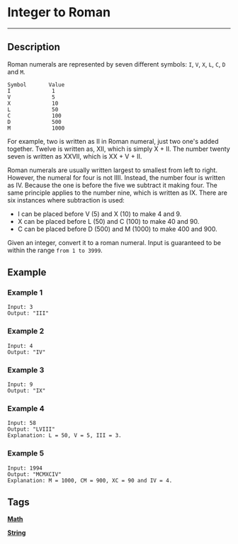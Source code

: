 # Integer to Roman
-----
## Description

Roman numerals are represented by seven different symbols: `I`, `V`, `X`, `L`, `C`, `D` and `M`.

```
Symbol       Value
I             1
V             5
X             10
L             50
C             100
D             500
M             1000
```

For example, two is written as II in Roman numeral, just two one's added together. Twelve is written as, XII, which is simply X + II. The number twenty seven is written as XXVII, which is XX + V + II.

Roman numerals are usually written largest to smallest from left to right. However, the numeral for four is not IIII. Instead, the number four is written as IV. Because the one is before the five we subtract it making four. The same principle applies to the number nine, which is written as IX. There are six instances where subtraction is used:

* I can be placed before V (5) and X (10) to make 4 and 9. 
* X can be placed before L (50) and C (100) to make 40 and 90. 
* C can be placed before D (500) and M (1000) to make 400 and 900.

Given an integer, convert it to a roman numeral. Input is guaranteed to be within the range `from 1 to 3999`.

## Example
### Example 1
```
Input: 3
Output: "III"
```

### Example 2
```
Input: 4
Output: "IV"
```

### Example 3
```
Input: 9
Output: "IX"
```

### Example 4
```
Input: 58
Output: "LVIII"
Explanation: L = 50, V = 5, III = 3.
```

### Example 5
```
Input: 1994
Output: "MCMXCIV"
Explanation: M = 1000, CM = 900, XC = 90 and IV = 4.
```

## Tags
**[Math](https://leetcode.com/tag/math)**

**[String](https://leetcode.com/tag/string)**
